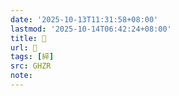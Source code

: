 ```yaml
---
date: '2025-10-13T11:31:58+08:00'
lastmod: '2025-10-14T06:42:24+08:00'
title: 󰫒
url: 󰫒
tags: [綷]
src: GHZR
note:
---
```

